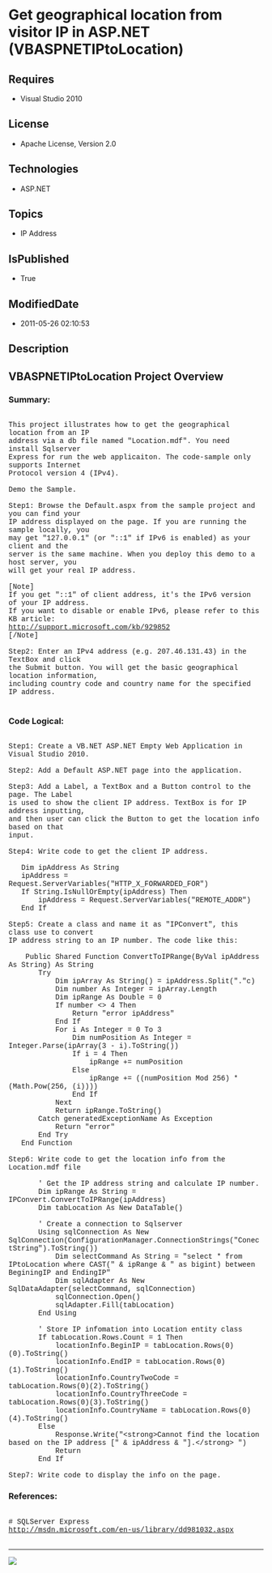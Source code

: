 # Get geographical location from visitor IP in ASP.NET (VBASPNETIPtoLocation)
## Requires
* Visual Studio 2010
## License
* Apache License, Version 2.0
## Technologies
* ASP.NET
## Topics
* IP Address
## IsPublished
* True
## ModifiedDate
* 2011-05-26 02:10:53
## Description

<p style="font-family:Courier New"></p>
<h2>VBASPNETIPtoLocation Project Overview</h2>
<p style="font-family:Courier New"></p>
<h3>Summary:</h3>
<p style="font-family:Courier New"><br>
This project illustrates how to get the geographical location from an IP<br>
address via a db file named &quot;Location.mdf&quot;. You need install Sqlserver <br>
Express for run the web applicaiton. The code-sample only supports Internet<br>
Protocol version 4 (IPv4).<br>
<br>
Demo the Sample.<br>
<br>
Step1: Browse the Default.aspx from the sample project and you can find your <br>
IP address displayed on the page. If you are running the sample locally, you <br>
may get &quot;127.0.0.1&quot; (or &quot;::1&quot; if IPv6 is enabled) as your client and the
<br>
server is the same machine. When you deploy this demo to a host server, you <br>
will get your real IP address.<br>
<br>
[Note]<br>
If you get &quot;::1&quot; of client address, it's the IPv6 version of your IP address.
<br>
If you want to disable or enable IPv6, please refer to this KB article: <br>
<a target="_blank" href="http://support.microsoft.com/kb/929852">http://support.microsoft.com/kb/929852</a><br>
[/Note]<br>
<br>
Step2: Enter an IPv4 address (e.g. 207.46.131.43) in the TextBox and click <br>
the Submit button. You will get the basic geographical location information, <br>
including country code and country name for the specified IP address.<br>
<br>
</p>
<h3>Code Logical:</h3>
<p style="font-family:Courier New"><br>
Step1: Create a VB.NET ASP.NET Empty Web Application in Visual Studio 2010.<br>
<br>
Step2: Add a Default ASP.NET page into the application.<br>
<br>
Step3: Add a Label, a TextBox and a Button control to the page. The Label<br>
is used to show the client IP address. TextBox is for IP address inputting,<br>
and then user can click the Button to get the location info based on that<br>
input.<br>
<br>
Step4: Write code to get the client IP address.<br>
<br>
&nbsp; &nbsp;Dim ipAddress As String<br>
&nbsp; &nbsp;ipAddress = Request.ServerVariables(&quot;HTTP_X_FORWARDED_FOR&quot;)<br>
&nbsp; &nbsp;If String.IsNullOrEmpty(ipAddress) Then<br>
&nbsp; &nbsp; &nbsp; &nbsp;ipAddress = Request.ServerVariables(&quot;REMOTE_ADDR&quot;)<br>
&nbsp; &nbsp;End If<br>
<br>
Step5: Create a class and name it as &quot;IPConvert&quot;, this class use to convert<br>
IP address string to an IP number. The code like this:<br>
<br>
&nbsp;&nbsp;&nbsp;&nbsp;Public Shared Function ConvertToIPRange(ByVal ipAddress As String) As String<br>
&nbsp; &nbsp; &nbsp; &nbsp;Try<br>
&nbsp; &nbsp; &nbsp; &nbsp; &nbsp; &nbsp;Dim ipArray As String() = ipAddress.Split(&quot;.&quot;c)<br>
&nbsp; &nbsp; &nbsp; &nbsp; &nbsp; &nbsp;Dim number As Integer = ipArray.Length<br>
&nbsp; &nbsp; &nbsp; &nbsp; &nbsp; &nbsp;Dim ipRange As Double = 0<br>
&nbsp; &nbsp; &nbsp; &nbsp; &nbsp; &nbsp;If number &lt;&gt; 4 Then<br>
&nbsp; &nbsp; &nbsp; &nbsp; &nbsp; &nbsp; &nbsp; &nbsp;Return &quot;error ipAddress&quot;<br>
&nbsp; &nbsp; &nbsp; &nbsp; &nbsp; &nbsp;End If<br>
&nbsp; &nbsp; &nbsp; &nbsp; &nbsp; &nbsp;For i As Integer = 0 To 3<br>
&nbsp; &nbsp; &nbsp; &nbsp; &nbsp; &nbsp; &nbsp; &nbsp;Dim numPosition As Integer = Integer.Parse(ipArray(3 - i).ToString())<br>
&nbsp; &nbsp; &nbsp; &nbsp; &nbsp; &nbsp; &nbsp; &nbsp;If i = 4 Then<br>
&nbsp; &nbsp; &nbsp; &nbsp; &nbsp; &nbsp; &nbsp; &nbsp; &nbsp; &nbsp;ipRange &#43;= numPosition<br>
&nbsp; &nbsp; &nbsp; &nbsp; &nbsp; &nbsp; &nbsp; &nbsp;Else<br>
&nbsp; &nbsp; &nbsp; &nbsp; &nbsp; &nbsp; &nbsp; &nbsp; &nbsp; &nbsp;ipRange &#43;= ((numPosition Mod 256) * (Math.Pow(256, (i))))<br>
&nbsp; &nbsp; &nbsp; &nbsp; &nbsp; &nbsp; &nbsp; &nbsp;End If<br>
&nbsp; &nbsp; &nbsp; &nbsp; &nbsp; &nbsp;Next<br>
&nbsp; &nbsp; &nbsp; &nbsp; &nbsp; &nbsp;Return ipRange.ToString()<br>
&nbsp; &nbsp; &nbsp; &nbsp;Catch generatedExceptionName As Exception<br>
&nbsp; &nbsp; &nbsp; &nbsp; &nbsp; &nbsp;Return &quot;error&quot;<br>
&nbsp; &nbsp; &nbsp; &nbsp;End Try<br>
&nbsp; &nbsp;End Function<br>
<br>
Step6: Write code to get the location info from the Location.mdf file<br>
<br>
&nbsp; &nbsp; &nbsp; &nbsp;' Get the IP address string and calculate IP number.<br>
&nbsp; &nbsp; &nbsp; &nbsp;Dim ipRange As String = IPConvert.ConvertToIPRange(ipAddress)<br>
&nbsp; &nbsp; &nbsp; &nbsp;Dim tabLocation As New DataTable()<br>
<br>
&nbsp; &nbsp; &nbsp; &nbsp;' Create a connection to Sqlserver<br>
&nbsp; &nbsp; &nbsp; &nbsp;Using sqlConnection As New SqlConnection(ConfigurationManager.ConnectionStrings(&quot;ConectString&quot;).ToString())<br>
&nbsp; &nbsp; &nbsp; &nbsp; &nbsp; &nbsp;Dim selectCommand As String = &quot;select * from IPtoLocation where CAST(&quot; & ipRange & &quot; as bigint) between BeginingIP and EndingIP&quot;<br>
&nbsp; &nbsp; &nbsp; &nbsp; &nbsp; &nbsp;Dim sqlAdapter As New SqlDataAdapter(selectCommand, sqlConnection)<br>
&nbsp; &nbsp; &nbsp; &nbsp; &nbsp; &nbsp;sqlConnection.Open()<br>
&nbsp; &nbsp; &nbsp; &nbsp; &nbsp; &nbsp;sqlAdapter.Fill(tabLocation)<br>
&nbsp; &nbsp; &nbsp; &nbsp;End Using<br>
<br>
&nbsp; &nbsp; &nbsp; &nbsp;' Store IP infomation into Location entity class<br>
&nbsp; &nbsp; &nbsp; &nbsp;If tabLocation.Rows.Count = 1 Then<br>
&nbsp; &nbsp; &nbsp; &nbsp; &nbsp; &nbsp;locationInfo.BeginIP = tabLocation.Rows(0)(0).ToString()<br>
&nbsp; &nbsp; &nbsp; &nbsp; &nbsp; &nbsp;locationInfo.EndIP = tabLocation.Rows(0)(1).ToString()<br>
&nbsp; &nbsp; &nbsp; &nbsp; &nbsp; &nbsp;locationInfo.CountryTwoCode = tabLocation.Rows(0)(2).ToString()<br>
&nbsp; &nbsp; &nbsp; &nbsp; &nbsp; &nbsp;locationInfo.CountryThreeCode = tabLocation.Rows(0)(3).ToString()<br>
&nbsp; &nbsp; &nbsp; &nbsp; &nbsp; &nbsp;locationInfo.CountryName = tabLocation.Rows(0)(4).ToString()<br>
&nbsp; &nbsp; &nbsp; &nbsp;Else<br>
&nbsp; &nbsp; &nbsp; &nbsp; &nbsp; &nbsp;Response.Write(&quot;&lt;strong&gt;Cannot find the location based on the IP address [&quot; & ipAddress & &quot;].&lt;/strong&gt; &quot;)<br>
&nbsp; &nbsp; &nbsp; &nbsp; &nbsp; &nbsp;Return<br>
&nbsp; &nbsp; &nbsp; &nbsp;End If<br>
<br>
Step7: Write code to display the info on the page.<br>
</p>
<h3>References:</h3>
<p style="font-family:Courier New"><br>
# SQLServer Express<br>
<a target="_blank" href="http://msdn.microsoft.com/en-us/library/dd981032.aspx">http://msdn.microsoft.com/en-us/library/dd981032.aspx</a><br>
<br>
</p>
<hr>
<div><a href="http://go.microsoft.com/?linkid=9759640" style="margin-top:3px"><img src="http://bit.ly/onecodelogo">
</a></div>
